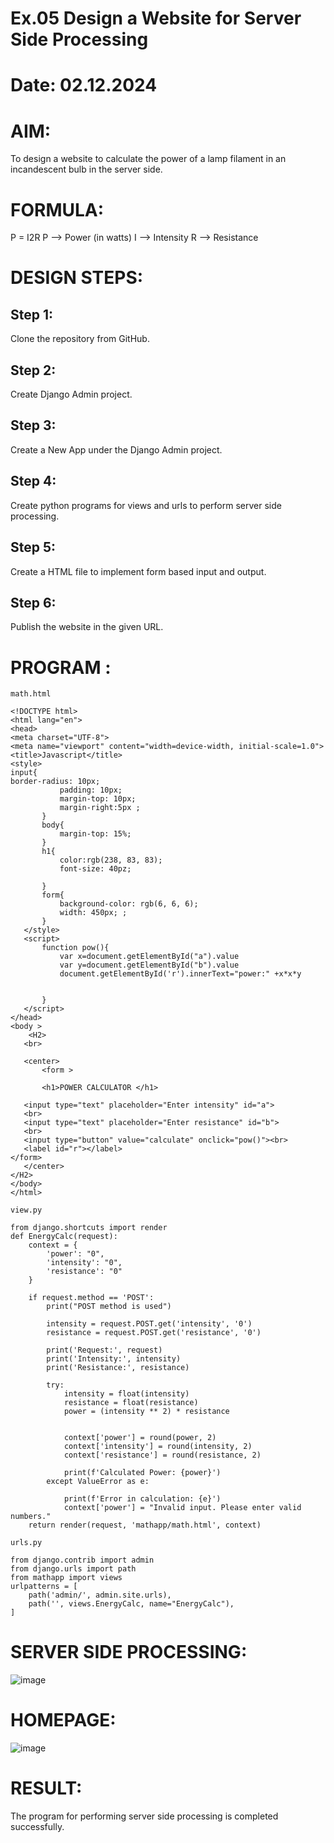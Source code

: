 # Ex.05 Design a Website for Server Side Processing
# Date: 02.12.2024
# AIM:
To design a website to calculate the power of a lamp filament in an incandescent bulb in the server side.

# FORMULA:
P = I2R
P --> Power (in watts)
 I --> Intensity
 R --> Resistance

# DESIGN STEPS:
## Step 1:
Clone the repository from GitHub.

## Step 2:
Create Django Admin project.

## Step 3:
Create a New App under the Django Admin project.

## Step 4:
Create python programs for views and urls to perform server side processing.

## Step 5:
Create a HTML file to implement form based input and output.

## Step 6:
Publish the website in the given URL.

# PROGRAM :
```
math.html

<!DOCTYPE html>
<html lang="en">
<head>
<meta charset="UTF-8">
<meta name="viewport" content="width=device-width, initial-scale=1.0">
<title>Javascript</title>
<style>
input{
border-radius: 10px;
           padding: 10px;
           margin-top: 10px;
           margin-right:5px ;
       }
       body{
           margin-top: 15%;
       }
       h1{
           color:rgb(238, 83, 83);
           font-size: 40pz;
           
       }
       form{
           background-color: rgb(6, 6, 6);
           width: 450px; ;
       }
   </style>
   <script>
       function pow(){
           var x=document.getElementById("a").value
           var y=document.getElementById("b").value
           document.getElementById('r').innerText="power:" +x*x*y
           
       
       }
   </script>
</head>
<body >
    <H2>
   <br>
   
   <center>
       <form >
       
       <h1>POWER CALCULATOR </h1>
    
   <input type="text" placeholder="Enter intensity" id="a">
   <br>
   <input type="text" placeholder="Enter resistance" id="b">
   <br>
   <input type="button" value="calculate" onclick="pow()"><br>
   <label id="r"></label>
</form>
   </center>
</H2>
</body>
</html>

view.py

from django.shortcuts import render
def EnergyCalc(request):
    context = {
        'power': "0", 
        'intensity': "0", 
        'resistance': "0"
    }
    
    if request.method == 'POST':
        print("POST method is used")
        
        intensity = request.POST.get('intensity', '0')
        resistance = request.POST.get('resistance', '0')
        
        print('Request:', request)
        print('Intensity:', intensity)
        print('Resistance:', resistance)
        
        try:
            intensity = float(intensity)  
            resistance = float(resistance) 
            power = (intensity ** 2) * resistance
            
           
            context['power'] = round(power, 2) 
            context['intensity'] = round(intensity, 2)
            context['resistance'] = round(resistance, 2)
            
            print(f'Calculated Power: {power}')
        except ValueError as e:
            
            print(f'Error in calculation: {e}')
            context['power'] = "Invalid input. Please enter valid numbers."
    return render(request, 'mathapp/math.html', context)

urls.py

from django.contrib import admin
from django.urls import path
from mathapp import views
urlpatterns = [
    path('admin/', admin.site.urls), 
    path('', views.EnergyCalc, name="EnergyCalc"), 
]
```


# SERVER SIDE PROCESSING:
![image](https://github.com/user-attachments/assets/fa005f5b-12e2-4266-8646-1082ce0785e6)

# HOMEPAGE:
![image](https://github.com/user-attachments/assets/9754501a-b557-4efb-abd9-6a0d8127a2eb)

# RESULT:
The program for performing server side processing is completed successfully.
